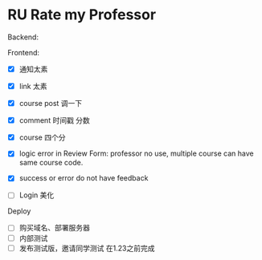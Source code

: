 # RU Rate my Professor

Backend:

Frontend:
- [x] 通知太素
- [x] link 太素
- [x] course post 调一下
- [x] comment 时间戳   分数
- [x] course 四个分
- [x] logic error in Review Form: professor no use, multiple course can have same course code.



- [x] success or error do not have feedback
- [ ] Login 美化

Deploy
- [ ] 购买域名、部署服务器
- [ ] 内部测试
- [ ] 发布测试版，邀请同学测试 在1.23之前完成
